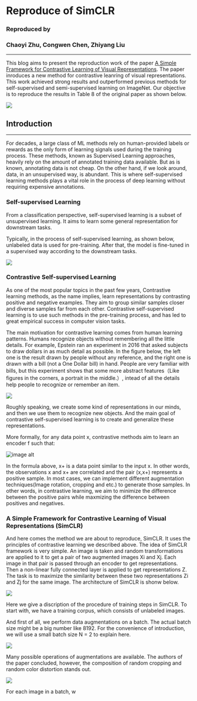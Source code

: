 # Reproduce of SimCLR


### Reproduced by 
### Chaoyi Zhu, Congwen Chen, Zhiyang Liu

---------------------

This blog aims to present the reproduction work of the paper [A Simple Framework for Contrastive Learning of Visual Representations](https://arxiv.org/pdf/2002.05709.pdf). The paper inroduces a new method for contrastive leanring of visual representations. This work achieved strong results and outperformed previous methods for self-supervised and semi-supervised learning on ImageNet. Our objective is to reproduce the results in Table 8 of the original paper as shown below.

![](https://i.imgur.com/JORMqqp.png)

## Introduction
---------------------
For decades, a large class of ML methods rely on human-provided labels or rewards as the only form of learning signals used during the training process. These methods, known as Supervised Learning approaches, heavily rely on the amount of annotated training data available. But as is known, annotating data is not cheap. On the other hand, if we look around, data, in an unsupervised way, is abundant. This is where self-supervised learning methods plays a vital role in the process of deep learning without requiring expensive annotations.

### Self-supervised Learning

From a classification perspective, self-supervised learning is a subset of unsupervised learning. It aims to learn some general representation for downstream tasks.

Typically, in the process of self-supervised learning, as shown below, unlabeled data is used for pre-training. After that, the model is fine-tuned in a supervised way according to the downstream tasks.

![](https://i.imgur.com/PBammSs.png)

### Contrastive Self-supervised Learning

As one of the most popular topics in the past few years, Contrastive learning methods, as the name implies, learn representations by contrasting positive and negative examples. They aim to group similar samples closer and diverse samples far from each other. Contrastive self-supervised learning is to use such methods in the pre-training process, and has led to great empirical success in computer vision tasks.

The main motivation for contrastive learning comes from human learning patterns. Humans recognize objects without remembering all the little details. For example, Epstein ran an experiment in 2016 that asked subjects to draw dollars in as much detail as possible. In the figure below, the left one is the result drawn by people without any reference, and the right one is drawn with a bill (not a One Dollar bill) in hand. People are very familiar with bills, but this experiment shows that some more abstract features（Like figures in the corners, a portrait in the middle.）, intead of all the details help people to recognize or remember an item.

![](https://i.imgur.com/MScuyWA.png)

Roughly speaking, we create some kind of representations in our minds, and then we use them to recognize new objects. And the main goal of contrastive self-supervised learning is to create and generalize these representations.

More formally, for any data point x, contrastive methods aim to learn an encoder f such that:

![image alt](https://media.discordapp.net/attachments/884910103428476989/961721226013851739/unknown.png?width=2556&height=118)

In the formula above, x+ is a data point similar to the input x. In other words, the observations x and x+ are correlated and the pair (x,x+) represents a positive sample. In most cases, we can implement different augmentation techniques(Image rotation, cropping and etc.) to generate those samples. In other words, in contrastive learning, we aim to minimize the difference between the positive pairs while maxmizing the difference between positives and negatives.

### A Simple Framework for Contrastive Learning of Visual Representations (SimCLR)

And here comes the method we are about to reproduce, SimCLR. It uses the principles of contrastive learning we described above. The idea of SimCLR framework is very simple. An image is taken and random transformations are applied to it to get a pair of two augmented images Xi and Xj. Each image in that pair is passed through an encoder to get representations. Then a non-linear fully connected layer is applied to get representations Z. The task is to maximize the similarity between these two representations Zi and Zj for the same image. The architecture of SimCLR is shonw below.

![](https://i.imgur.com/nBp4aSF.jpg)

Here we give a discription of the procedure of training steps in SimCLR. To start with, we have a training corpus, which consists of unlabeled images.

And first of all, we perform data augmentations on a batch. The actual batch size might be a big number like 8192. For the convenience of introduction, we will use a small batch size N = 2 to explain here.

![](https://i.imgur.com/tDoPcvZ.png)

Many possible operations of augmentations are available. The authors of the paper concluded, however, the composition of random cropping and random color distortion stands out.

![](https://i.imgur.com/XfqFzwT.png)

For each image in a batch, w
